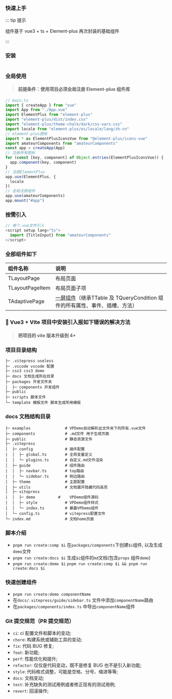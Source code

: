 ### 快速上手

::: tip 提示

组件基于 vue3 + ts + Element-plus 再次封装的基础组件

:::

### 安装

```bash:no-line-numbers

```

### 全局使用

> #### 前提条件：使用项目必须全局注册 Element-plus 组件库

```js
// main.ts
import { createApp } from "vue"
import App from "./App.vue"
import ElementPlus from "element-plus"
import "element-plus/dist/index.css"
import "element-plus/theme-chalk/dark/css-vars.css"
import locale from "element-plus/es/locale/lang/zh-cn"
// element-plus图标
import * as ElementPlusIconsVue from "@element-plus/icons-vue"
import amateurComponents from "amateurComponents"
const app = createApp(App)
// 注册所有图标
for (const [key, component] of Object.entries(ElementPlusIconsVue)) {
  app.component(key, component)
}
// 注册ElementPlus
app.use(ElementPlus, {
  locale
})
// 全局注册组件
app.use(amateurComponents)
app.mount("#app")
```
### 按需引入
```js
// 单个.vue文件引入
<script setup lang="ts">
  import {TitleInput} from "amateurComponents"
</script>
```
### 全部组件如下
| 组件名称        | 说明                                                                                                                                                       |
| :-------------- | :--------------------------------------------------------------------------------------------------------------------------------------------------------- |
| TLayoutPage     | 布局页面                                                                                                                                                   |
| TLayoutPageItem | 布局页面子项                                                                                                                                               |
| TAdaptivePage   | [一屏组件](https://wocwin.github.io/t-ui-plus/components/TAdaptivePage/base.html?_blank)（继承TTable 及 TQueryCondition 组件的所有属性、事件、插槽、方法） |                                                             |


### 🔨 Vue3 + Vite 项目中安装引入报如下错误的解决方法

> #### 把项目的 vite 版本升级到 4+


### 项目目录结构

```
├─ .vitepress useless
├─ .vscode vscode 配置
├─ css3 css3 demo
├─ docs 文档生成所在目录
├─ packages 开发文件夹
│  ├─ components 开发组件
├─ public
├─ scripts 脚本文件
└─ template 模板文件 脚本生成所用模板
```

### docs 文档结构目录

```
├─ examples               # VPDemo自动解析此文件夹下的所有.vue文件
├─ components             # .md文件 用于生成页面
├─ public                 # 静态资源文件
├─ .vitepress
│  ├─ config              # 插件配置
|  │  ├─ global.ts        # 全局变量定义
|  │  └─ plugins.ts       # 自定义.md文件渲染
│  ├─ guide               # 组件路由
|  │  ├─ navbar.ts        # top路由
|  │  └─ sidebar.ts       # 侧边路由
│  ├─ theme               # 主题配置
│  ├─ utils               # 文档展开隐藏代码高亮
│  ├─ vitepress
|  │  ├─ demo          #    VPDemo组件源码
|  │  ├─ style            # VPDemo组件样式
|  │  └─ index.ts         # 暴露VPDemo组件
│  └─ config.ts           # vitepress配置文件
└─ index.md               # 文档home页面
```

### 脚本介绍

- `pnpm run create:comp $i` 在`packages/components`下创建`$i`组件, 以及生成`demo`文件
- `pnpm run create:docs $i` 生成`$i`组件的`md`文档(包含`props` 组件`demo`)
- `pnpm run create:demo $i` `pnpm run create:comp $i && pnpm run create:docs $i`

### 快速创建组件
- `pnpm run create:demo componentName`
- 在`docs/.vitepress/guide/sidebar.ts` 文件中添加`componentName`路由
- 在`packages/components/index.ts` 中导出`componentName`组件

### Git 提交规范（PR 提交规范）

- `ci`: ci 配置文件和脚本的变动;
- `chore`: 构建系统或辅助工具的变动;
- `fix`: 代码 BUG 修复;
- `feat`: 新功能;
- `perf`: 性能优化和提升;
- `refactor`: 仅仅是代码变动，既不是修复 BUG 也不是引入新功能;
- `style`: 代码格式调整，可能是空格、分号、缩进等等;
- `docs`: 文档变动;
- `test`: 补充缺失的测试用例或者修正现有的测试用例;
- `revert`: 回滚操作;

